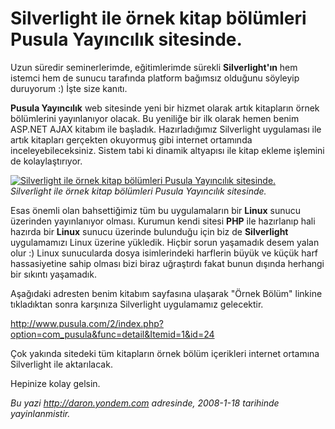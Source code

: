 # Silverlight ile örnek kitap bölümleri Pusula Yayıncılık sitesinde. 

Uzun süredir seminerlerimde, eğitimlerimde sürekli **Silverlight'ın**
hem istemci hem de sunucu tarafında platform bağımsız olduğunu söyleyip
duruyorum :) İşte size kanıtı.

**Pusula Yayıncılık** web sitesinde yeni bir hizmet olarak artık
kitapların örnek bölümlerini yayınlanıyor olacak. Bu yeniliğe bir ilk
olarak hemen benim ASP.NET AJAX kitabım ile başladık. Hazırladığımız
Silverlight uygulaması ile artık kitapları gerçekten okuyormuş gibi
internet ortamında inceleyebileceksiniz. Sistem tabi ki dinamik
altyapısı ile kitap ekleme işlemini de kolaylaştırıyor.

[![Silverlight ile örnek kitap bölümleri Pusula Yayıncılık
sitesinde.](media/Silverlight_ile_ornek_kitap_bolumleri_Pusula_Yayincilik_sitesinde/17012008_1.jpg)](http://www.pusula.com/silverlight/aspnetajax)\
*Silverlight ile örnek kitap bölümleri Pusula Yayıncılık sitesinde.*

Esas önemli olan bahsettiğimiz tüm bu uygulamaların bir **Linux** sunucu
üzerinden yayınlanıyor olması. Kurumun kendi sitesi **PHP** ile
hazırlanıp hali hazırda bir **Linux** sunucu üzerinde bulunduğu için biz
de **Silverlight** uygulamamızı Linux üzerine yükledik. Hiçbir sorun
yaşamadık desem yalan olur :) Linux sunucularda dosya isimlerindeki
harflerin büyük ve küçük harf hassasiyetine sahip olması bizi biraz
uğraştırdı fakat bunun dışında herhangi bir sıkıntı yaşamadık.

Aşağıdaki adresten benim kitabım sayfasına ulaşarak "Örnek Bölüm"
linkine tıkladıktan sonra karşınıza Silverlight uygulamamız gelecektir.

<http://www.pusula.com/2/index.php?option=com_pusula&func=detail&Itemid=1&id=24>

Çok yakında sitedeki tüm kitapların örnek bölüm içerikleri internet
ortamına Silverlight ile aktarılacak.

Hepinize kolay gelsin.


*Bu yazi http://daron.yondem.com adresinde, 2008-1-18 tarihinde yayinlanmistir.*
